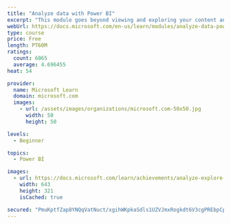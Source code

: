 ```yaml
---
title: "Analyze data with Power BI"
excerpt: "This module goes beyond viewing and exploring your content and explains how to interact with it by working with reports and dashboards to uncover and share new business insights."
webUrl: https://docs.microsoft.com/en-us/learn/modules/analyze-data-power-bi/
type: course
price: Free
length: PT60M
ratings:
  count: 6065
  average: 4.696455
heat: 54

provider:
  name: Microsoft Learn
  domain: microsoft.com
  images:
    - url: /assets/images/organizations/microsoft.com-50x50.jpg
      width: 50
      height: 50

levels:
  - Beginner

topics:
  - Power BI

images:
  - url: https://docs.microsoft.com/learn/achievements/analyze-explore-data-power-bi-social.png
    width: 643
    height: 321
    isCached: true

secured: "PmuKptfZap8YNQqVatNuct/xgihWKpkaSdls1UZVJmxRogkdt6V3cgPREbpCp1ZPpu3feNJcm37uGhSrFY1ss7gauqxUtWV3oeXH15fdK9hZo4RLHq/h25tmaQVV4UwnhurWT2lSy/ZVtoZW0joy5ZLJCrbDw63u6EUUIsxUZCostQ7d7wGUS4dlfKFxX8m6v69m+w9TZ0/VQlOKxj7eaJw6qBD0DLsZ1glF3xi58QFHlBzthVe3vB2aRMS2fBkroZFWaqtBripDkC3daCLXW+KbKbzN0ENQYo1Es0VsZUWYY0jB+bXXYcxUxMmCkSjI3DlZs2k6HTRswNMJaZSb5Z+6ZJVdkO93JW6uy4+ZfziKVmm03axQYvkuyeYVCxJZaeeV74u6HXlXR6m0ualaPUdfYRO4GX5BKKmpbN5ocFI=;8FLh1XNVTF1c8y8OFjxetw=="
---
```


